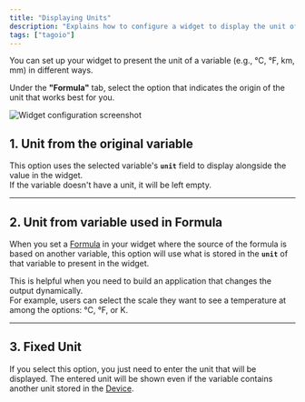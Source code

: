 ```yaml
---
title: "Displaying Units"
description: "Explains how to configure a widget to display the unit of a variable and how to select the unit origin (original variable, variable used in a formula, or a fixed unit)."
tags: ["tagoio"]
---
```

You can set up your widget to present the unit of a variable (e.g., °C, °F, km, mm) in different ways.

Under the **"Formula"** tab, select the option that indicates the origin of the unit that works best for you.

![Widget configuration screenshot](/docs_imagem/tagoio/displaying-units-2.gif)

## 1. Unit from the original variable

This option uses the selected variable's **`unit`** field to display alongside the value in the widget.  
If the variable doesn't have a unit, it will be left empty.

---

## 2. Unit from variable used in Formula

When you set a [Formula](/docs/tagoio/formula) in your widget where the source of the formula is based on another variable, this option will use what is stored in the **`unit`** of that variable to present in the widget.

This is helpful when you need to build an application that changes the output dynamically.  
For example, users can select the scale they want to see a temperature at among the options: °C, °F, or K.

---

## 3. Fixed Unit

If you select this option, you just need to enter the unit that will be displayed. The entered unit will be shown even if the variable contains another unit stored in the [Device](/docs/tagoio/devices/).